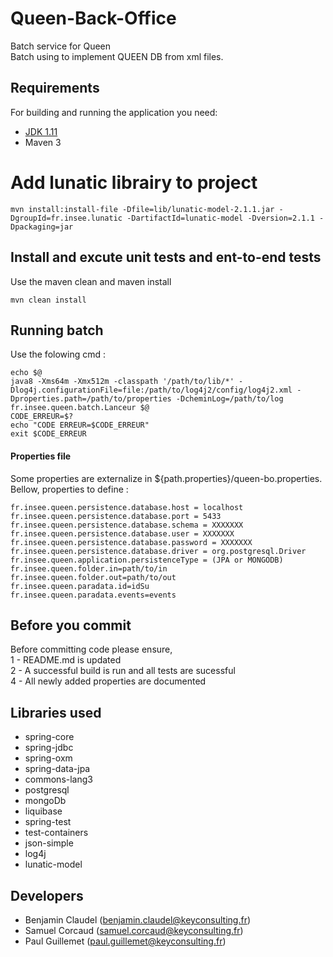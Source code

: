 # Queen-Back-Office
Batch service for Queen  
Batch using to implement QUEEN DB from xml files.

## Requirements
For building and running the application you need:
- [JDK 1.11](https://jdk.java.net/archive/)
- Maven 3 

# Add lunatic librairy to project
``` shell
mvn install:install-file -Dfile=lib/lunatic-model-2.1.1.jar -DgroupId=fr.insee.lunatic -DartifactId=lunatic-model -Dversion=2.1.1 -Dpackaging=jar
```

## Install and excute unit tests and ent-to-end tests
Use the maven clean and maven install  
``` shell
mvn clean install
```

## Running batch
Use the folowing cmd :
``` shell
echo $@
java8 -Xms64m -Xmx512m -classpath '/path/to/lib/*' -Dlog4j.configurationFile=file:/path/to/log4j2/config/log4j2.xml -Dproperties.path=/path/to/properties -DcheminLog=/path/to/log fr.insee.queen.batch.Lanceur $@
CODE_ERREUR=$?
echo "CODE ERREUR=$CODE_ERREUR"
exit $CODE_ERREUR
```

#### Properties file
Some properties are externalize in ${path.properties}/queen-bo.properties.  
Bellow, properties to define :
``` shell
fr.insee.queen.persistence.database.host = localhost
fr.insee.queen.persistence.database.port = 5433
fr.insee.queen.persistence.database.schema = XXXXXXX
fr.insee.queen.persistence.database.user = XXXXXXX
fr.insee.queen.persistence.database.password = XXXXXXX
fr.insee.queen.persistence.database.driver = org.postgresql.Driver
fr.insee.queen.application.persistenceType = (JPA or MONGODB)
fr.insee.queen.folder.in=path/to/in
fr.insee.queen.folder.out=path/to/out
fr.insee.queen.paradata.id=idSu
fr.insee.queen.paradata.events=events
```

## Before you commit
Before committing code please ensure,  
1 - README.md is updated  
2 - A successful build is run and all tests are sucessful  
4 - All newly added properties are documented  

## Libraries used
- spring-core
- spring-jdbc
- spring-oxm
- spring-data-jpa
- commons-lang3
- postgresql
- mongoDb
- liquibase
- spring-test
- test-containers
- json-simple
- log4j
- lunatic-model


## Developers
- Benjamin Claudel (benjamin.claudel@keyconsulting.fr)
- Samuel Corcaud (samuel.corcaud@keyconsulting.fr)
- Paul Guillemet (paul.guillemet@keyconsulting.fr)